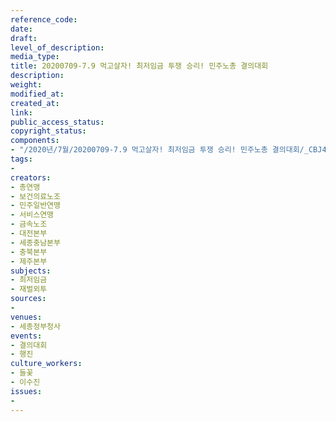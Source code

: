 ```yaml
---
reference_code: 
date: 
draft: 
level_of_description: 
media_type: 
title: 20200709-7.9 먹고살자! 최저임금 투쟁 승리! 민주노총 결의대회
description: 
weight: 
modified_at: 
created_at: 
link: 
public_access_status: 
copyright_status: 
components:
- "/2020년/7월/20200709-7.9 먹고살자! 최저임금 투쟁 승리! 민주노총 결의대회/_CBJ4648.jpg"
tags:
- 
creators:
- 총연맹
- 보건의료노조
- 민주일반연맹
- 서비스연맹
- 금속노조
- 대전본부
- 세종충남본부
- 충북본부
- 제주본부
subjects:
- 최저임금
- 재벌외투
sources:
- 
venues:
- 세종정부청사
events:
- 결의대회
- 행진
culture_workers:
- 들꽃
- 이수진
issues:
- 
---
```

